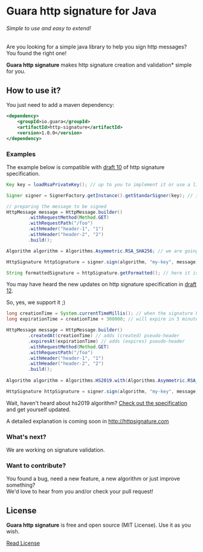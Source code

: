 # Guara http signature for Java
###### Simple to use and easy to extend!

Are you looking for a simple java library to help you sign http messages?   
You found the right one!

**Guara http signature** makes http signature creation and validation* simple for you. 

## How to use it?

You just need to add a maven dependency:

```xml
<dependency>
	<groupId>io.guara</groupId>
	<artifactId>http-signature</artifactId>
	<version>1.0.0</version>
</dependency>
```

### Examples

The example below is compatible with [draft 10](https://tools.ietf.org/html/draft-cavage-http-signatures-10) of http signature specification.

```java
Key key = loadRsaPrivateKey(); // up to you to implement it or use a lib you trust :)

Signer signer = SignerFactory.getInstance().getStandarSigner(key); // instantiating your signer

// preparing the message to be signed
HttpMessage message = HttpMessage.builder()
		.withRequestMethod(Method.GET)
		.withRequestPath("/foo")
		.withHeader("header-1", "1")
		.withHeader("header-2", "2")
		.build();

Algorithm algorithm = Algorithms.Asymmetric.RSA_SHA256; // we are going to sign using algorithm SHA-256

HttpSignature httpSignature = signer.sign(algorithm, "my-key", message);

String formattedSignature = httpSignature.getFormatted(); // here it is!
```

You may have heard the new updates on http signature specification in [draft 12](https://tools.ietf.org/html/draft-cavage-http-signatures-12).

So, yes, we support it ;)

```java
long creationTime = System.currentTimeMillis(); // when the signature has been calculated (now :))
long expirationTime = creationTime + 300000; // will expire in 5 minutes

HttpMessage message = HttpMessage.builder()
		.createdAt(creationTime) // adds (created) pseudo-header
		.expiresAt(expirationTime) // adds (expires) pseudo-header
		.withRequestMethod(Method.GET)
		.withRequestPath("/foo")
		.withHeader("header-1", "1")
		.withHeader("header-2", "2")
		.build();
		
Algorithm algorithm = Algorithms.HS2019.with(Algorithms.Asymmetric.RSA_SHA256); // we are going to sign using algorithm SHA-256, but in the signature definition, we show hs2019. Lovely, isn't it? 

HttpSignature httpSignature = signer.sign(algorithm, "my-key", message);
```

Wait, haven't heard about hs2019 algorithm? [Check out the specification](https://tools.ietf.org/html/draft-cavage-http-signatures-12) and get yourself updated.

A detailed explanation is coming soon in http://httpsignature.com

### What's next?

We are working on signature validation. 

### Want to contribute?

You found a bug, need a new feature, a new algorithm or just improve something?  
We'd love to hear from you and/or check your pull request!

## License

**Guara http signature** is free and open source (MIT License). Use it as you wish.

[Read License](https://github.com/anotheria/moskito/blob/master/LICENSE)